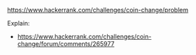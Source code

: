 https://www.hackerrank.com/challenges/coin-change/problem

Explain:

- https://www.hackerrank.com/challenges/coin-change/forum/comments/265977
